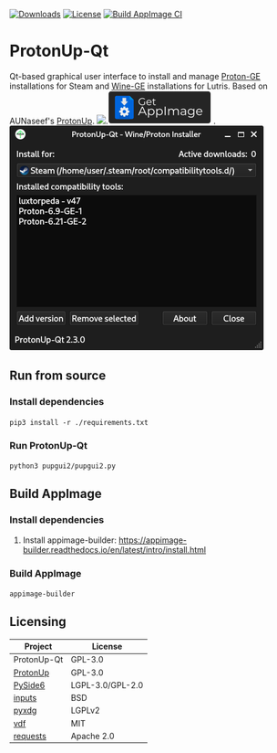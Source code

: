 [![Downloads](https://img.shields.io/github/downloads/DavidoTek/ProtonUp-Qt/total.svg)](https://github.com/DavidoTek/ProtonUp-Qt/releases)
[![License](https://img.shields.io/github/license/DavidoTek/ProtonUp-Qt)](https://github.com/DavidoTek/ProtonUp-Qt/blob/main/LICENSE)
[![Build AppImage CI](https://github.com/DavidoTek/ProtonUp-Qt/actions/workflows/appimage-ci.yml/badge.svg)](https://github.com/DavidoTek/ProtonUp-Qt/actions/workflows/appimage-ci.yml)

# ProtonUp-Qt
Qt-based graphical user interface to install and manage [Proton-GE](https://github.com/GloriousEggroll/proton-ge-custom) installations for Steam and [Wine-GE](https://github.com/GloriousEggroll/wine-ge-custom) installations for Lutris. Based on AUNaseef's [ProtonUp](https://github.com/AUNaseef/protonup). 
[<img width="225px" src="https://flathub.org/assets/badges/flathub-badge-en.png"/>](https://flathub.org/apps/details/net.davidotek.pupgui2).[![Get Appimage](https://raw.githubusercontent.com/srevinsaju/get-appimage/master/static/badges/get-appimage-branding-dark.png)](https://github.com/DavidoTek/ProtonUp-Qt/releases) 
.
![ProtonUp-Qt Screenshot](screenshot1.png)

## Run from source
### Install dependencies
`pip3 install -r ./requirements.txt`
### Run ProtonUp-Qt
`python3 pupgui2/pupgui2.py`

## Build AppImage
### Install dependencies
1. Install appimage-builder: https://appimage-builder.readthedocs.io/en/latest/intro/install.html  
### Build AppImage
`appimage-builder`

## Licensing
Project|License
-------|--------
ProtonUp-Qt|GPL-3.0
[ProtonUp](https://pypi.org/project/protonup/)|GPL-3.0
[PySide6](https://pypi.org/project/PySide6/)|LGPL-3.0/GPL-2.0
[inputs](https://pypi.org/project/inputs/)|BSD
[pyxdg](https://pypi.org/project/pyxdg/)|LGPLv2
[vdf](https://pypi.org/project/vdf/)|MIT
[requests](https://pypi.org/project/requests/)|Apache 2.0
